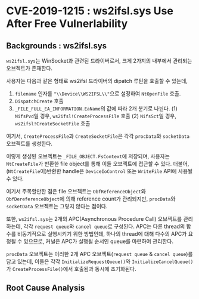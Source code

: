 # CVE-2019-1215 : ws2ifsl.sys Use After Free Vulnerlability

## Backgrounds : ws2ifsl.sys

`ws2ifsl.sys`는 WinSocket과 관련된 드라이버로서, 크게 2가지의 내부에서 관리되는 오브젝트가 존재한다.

사용자는 다음과 같은 형태로 ws2ifsl 드라이버의 dipatch 루틴을 호출할 수 있는데,

1. `filename` 인자를 `"\\Device\\WS2IFSL\\"`으로 설정하여 `NtOpenFile` 호출.
2. `DispatchCreate` 호출
3. `_FILE_FULL_EA_INFORMATION.EaName`의 값에 따라 2개 분기로 나뉜다. 
(1) `NifsPvd`일 경우, `ws2ifsl!CreateProcessFile` 호출 (2) `NifsSct`일 경우, `ws2ifsl!CreateSocketFile` 호출

여기서, `CreateProcessFile`과 `CreateSocketFile`은 각각 `procData`와 `socketData` 오브젝트를 생성한다.

이렇게 생성된 오브젝트는 `_FILE_OBJECT.FsContext`에 저장되며, 사용자는 `NtCreateFile`가 반환한 file object를 통해 이들 오브젝트에 접근할 수 있다.
더불어, (`NtCreateFile`이)반환한 handle은 `DeviceIoControl` 또는 `WriteFile` API에 사용될 수 있다. 

여기서 주목할만한 점은 file 오브젝트는 `ObfReferenceObject`와 `ObfDereferenceObject`에 의해 reference count가 관리되지만, 
`procData`와 `socketData` 오브젝트는 그렇지 않다는 점이다.

또한, `ws2ifsl.sys`는 2개의 APC(Asynchronous Procedure Call) 오브젝트를 관리하는데, 각각 `request queue`와 `cancel queue`로 구성된다.
APC는 다른 thread의 함수를 비동기적으로 실행시키기 위한 방법인데, 하나의 thread에 대해 다수의 APC가 요청될 수 있으므로,
커널은 APC가 실행될 순서인 queue를 마련하여 관리한다.

`procData` 오브젝트는 이러한 2개 APC 오브젝트(`request queue` & `cancel queue`)를 담고 있는데, 이들은 각각 `InitializeRequestQueue()`와  `InitializeCancelQueue()`가 `CreateProcessFile()`에서 호출됨과 동시에 초기화된다.




## Root Cause Analysis






